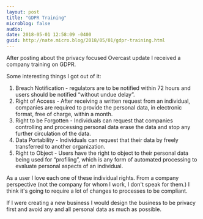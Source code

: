 ```yaml
---
layout: post
title: "GDPR Training"
microblog: false
audio: 
date: 2018-05-01 12:58:09 -0400
guid: http://nate.micro.blog/2018/05/01/gdpr-training.html
---
```

After posting about the privacy focused Overcast update I received a company training on GDPR.

Some interesting things I got out of it:
1) Breach Notification - regulators are to be notified within 72 hours and users should be notified “without undue delay”. 
2) Right of Access - After receiving a written request from an individual, companies are required to provide the personal data, in electronic format, free of charge, within a month.
3) Right to be Forgotten - Individuals can request that companies controlling and processing personal data erase the data and stop any further circulation of the data.
4) Data Portability - Individuals can request that their data by freely transferred to another organization.
5) Right to Object - Users have the right to object to their personal data being used for “profiling”, which is any form of automated processing to evaluate personal aspects of an individual.

As a user I love each one of these individual rights. From a company perspective (not the company for whom I work, I don't speak for them.) I think it's going to require a lot of changes to processes to be compliant.

If I were creating a new business I would design the business to be privacy first and avoid any and all personal data as much as possible.
